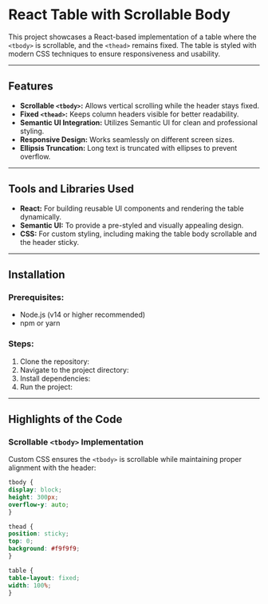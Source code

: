 # React Table with Scrollable Body

This project showcases a React-based implementation of a table where the `<tbody>` is scrollable, and the `<thead>` remains fixed. The table is styled with modern CSS techniques to ensure responsiveness and usability.

---

## Features

- **Scrollable `<tbody>`:** Allows vertical scrolling while the header stays fixed.
- **Fixed `<thead>`:** Keeps column headers visible for better readability.
- **Semantic UI Integration:** Utilizes Semantic UI for clean and professional styling.
- **Responsive Design:** Works seamlessly on different screen sizes.
- **Ellipsis Truncation:** Long text is truncated with ellipses to prevent overflow.

---

## Tools and Libraries Used

- **React:** For building reusable UI components and rendering the table dynamically.
- **Semantic UI:** To provide a pre-styled and visually appealing design.
- **CSS:** For custom styling, including making the table body scrollable and the header sticky.

---

## Installation

### Prerequisites:
- Node.js (v14 or higher recommended)
- npm or yarn

### Steps:
1. Clone the repository:
2. Navigate to the project directory:
3. Install dependencies:
4. Run the project:

---

## Highlights of the Code

### Scrollable `<tbody>` Implementation

Custom CSS ensures the `<tbody>` is scrollable while maintaining proper alignment with the header:

```css
tbody {
display: block;
height: 300px; 
overflow-y: auto;
}

thead {
position: sticky;
top: 0;
background: #f9f9f9; 
}

table {
table-layout: fixed;
width: 100%;
}
